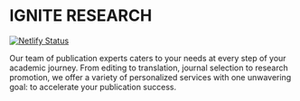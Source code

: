 # IGNITE RESEARCH

[![Netlify Status](https://api.netlify.com/api/v1/badges/139032fa-38a6-4072-8803-7f4724098e10/deploy-status)](https://app.netlify.com/sites/wonderful-zabaione-542e70/deploys)

Our team of publication experts caters to your needs at every step of your academic journey. From editing to translation, journal selection to research promotion, we offer a variety of personalized services with one unwavering goal: to accelerate your publication success.
